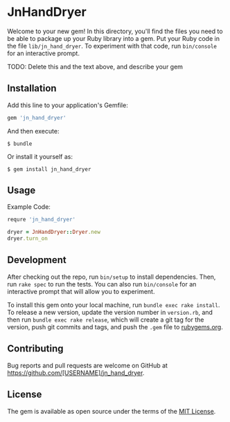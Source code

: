 # JnHandDryer

Welcome to your new gem! In this directory, you'll find the files you need to be able to package up your Ruby library into a gem. Put your Ruby code in the file `lib/jn_hand_dryer`. To experiment with that code, run `bin/console` for an interactive prompt.

TODO: Delete this and the text above, and describe your gem

## Installation

Add this line to your application's Gemfile:

```ruby
gem 'jn_hand_dryer'
```

And then execute:

    $ bundle

Or install it yourself as:

    $ gem install jn_hand_dryer

## Usage

Example Code:

```ruby
requre 'jn_hand_dryer'

dryer = JnHandDryer::Dryer.new
dryer.turn_on
```

## Development

After checking out the repo, run `bin/setup` to install dependencies. Then, run `rake spec` to run the tests. You can also run `bin/console` for an interactive prompt that will allow you to experiment.

To install this gem onto your local machine, run `bundle exec rake install`. To release a new version, update the version number in `version.rb`, and then run `bundle exec rake release`, which will create a git tag for the version, push git commits and tags, and push the `.gem` file to [rubygems.org](https://rubygems.org).

## Contributing

Bug reports and pull requests are welcome on GitHub at https://github.com/[USERNAME]/jn_hand_dryer.


## License

The gem is available as open source under the terms of the [MIT License](http://opensource.org/licenses/MIT).

